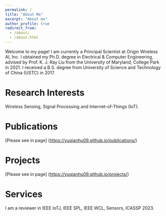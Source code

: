 ```yaml
---
permalink: /
title: "About Me"
excerpt: "About me"
author_profile: true
redirect_from: 
  - /about/
  - /about.html
---
```

Welcome to my page! I am currently a Principal Scientist at Origin Wireless AI, Inc. 
I obtained my Ph.D. degree in Electrical & Computer Engineering, advised by Prof. K. J. Ray Liu from the University of Maryland, College Park in 2021. I received a B.S. degree from University of Science and Technology of China (USTC) in 2017.


Research Interests
======
Wireless Sensing, Signal Processing and Internet-of-Things (IoT).

Publications
======
[Please see in page] (https://yuqianhu09.github.io/publications/)

Projects
======
[Please see in page] (https://yuqianhu09.github.io/projects/)

Services
======
I am a reviewer in IEEE IoTJ, IEEE SPL, IEEE WCL, Sensors, ICASSP 2023.



 